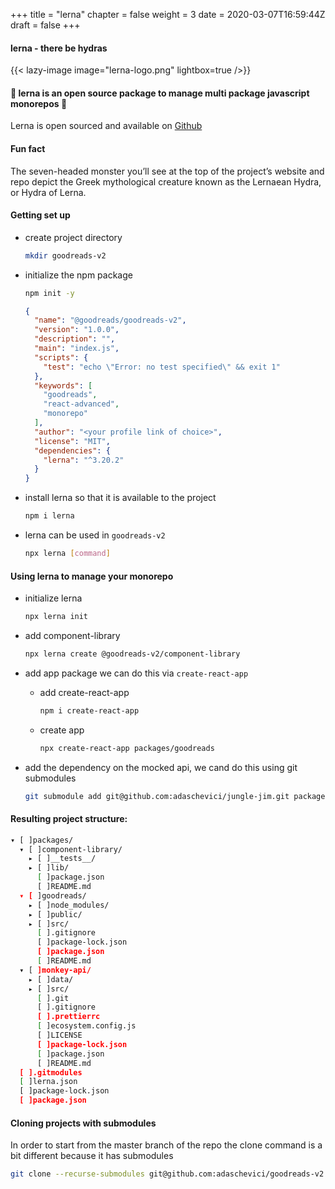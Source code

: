 +++
title = "lerna"
chapter = false
weight = 3
date = 2020-03-07T16:59:44Z
draft = false
+++

#### lerna - there be hydras

{{< lazy-image image="lerna-logo.png" lightbox=true />}}

#### 🎉 lerna is an open source package to manage multi package javascript monorepos 🎉


Lerna is open sourced and available on [Github](https://github.com/lerna/lerna)


#### Fun fact
The seven-headed monster you’ll see at the top of the project’s website and repo depict the Greek mythological creature known as the Lernaean Hydra, or Hydra of Lerna.


#### Getting set up
- create project directory

    ```bash
    mkdir goodreads-v2
    ```

- initialize the npm package

    ```bash
    npm init -y
    ```

    ```json
    {
      "name": "@goodreads/goodreads-v2",
      "version": "1.0.0",
      "description": "",
      "main": "index.js",
      "scripts": {
        "test": "echo \"Error: no test specified\" && exit 1"
      },
      "keywords": [
        "goodreads",
        "react-advanced",
        "monorepo"
      ],
      "author": "<your profile link of choice>",
      "license": "MIT",
      "dependencies": {
        "lerna": "^3.20.2"
      }
    }
    ```
- install lerna so that it is available to the project

    ```bash
    npm i lerna
    ```

- lerna can be used in `goodreads-v2`

    ```bash
    npx lerna [command]
    ```


#### Using lerna to manage your monorepo

- initialize lerna

  ```bash
  npx lerna init
  ```

- add component-library

    ```bash
    npx lerna create @goodreads-v2/component-library
    ```

- add app package we can do this via `create-react-app`

    - add create-react-app

      ```bash
      npm i create-react-app
      ```

    - create app

        ```bash
        npx create-react-app packages/goodreads
        ```

- add the dependency on the mocked api, we cand do this using git submodules

    ```bash
    git submodule add git@github.com:adaschevici/jungle-jim.git packages/monkey-api
    ```

#### Resulting project structure:

```bash
▾ [ ]packages/
  ▾ [ ]component-library/
    ▸ [ ]__tests__/
    ▸ [ ]lib/
      [ ]package.json
      [ ]README.md
  ▾ [ ]goodreads/
    ▸ [ ]node_modules/
    ▸ [ ]public/
    ▸ [ ]src/
      [ ].gitignore
      [ ]package-lock.json
      [ ]package.json
      [ ]README.md
  ▾ [ ]monkey-api/
    ▸ [ ]data/
    ▸ [ ]src/
      [ ].git
      [ ].gitignore
      [ ].prettierrc
      [ ]ecosystem.config.js
      [ ]LICENSE
      [ ]package-lock.json
      [ ]package.json
      [ ]README.md
  [ ].gitmodules
  [ ]lerna.json
  [ ]package-lock.json
  [ ]package.json
```

#### Cloning projects with submodules
In order to start from the master branch of the repo the clone command is a bit different because it has submodules

```bash
git clone --recurse-submodules git@github.com:adaschevici/goodreads-v2.git
```
